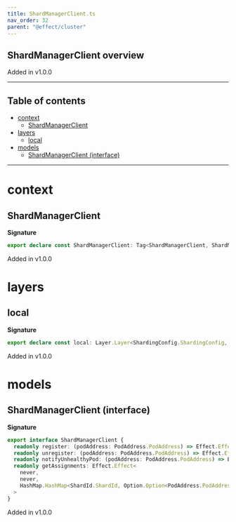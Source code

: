```yaml
---
title: ShardManagerClient.ts
nav_order: 32
parent: "@effect/cluster"
---
```


## ShardManagerClient overview

Added in v1.0.0

---

<h2 class="text-delta">Table of contents</h2>

- [context](#context)
  - [ShardManagerClient](#shardmanagerclient)
- [layers](#layers)
  - [local](#local)
- [models](#models)
  - [ShardManagerClient (interface)](#shardmanagerclient-interface)

---

# context

## ShardManagerClient

**Signature**

```ts
export declare const ShardManagerClient: Tag<ShardManagerClient, ShardManagerClient>
```

Added in v1.0.0

# layers

## local

**Signature**

```ts
export declare const local: Layer.Layer<ShardingConfig.ShardingConfig, never, ShardManagerClient>
```

Added in v1.0.0

# models

## ShardManagerClient (interface)

**Signature**

```ts
export interface ShardManagerClient {
  readonly register: (podAddress: PodAddress.PodAddress) => Effect.Effect<never, never, void>
  readonly unregister: (podAddress: PodAddress.PodAddress) => Effect.Effect<never, never, void>
  readonly notifyUnhealthyPod: (podAddress: PodAddress.PodAddress) => Effect.Effect<never, never, void>
  readonly getAssignments: Effect.Effect<
    never,
    never,
    HashMap.HashMap<ShardId.ShardId, Option.Option<PodAddress.PodAddress>>
  >
}
```

Added in v1.0.0
